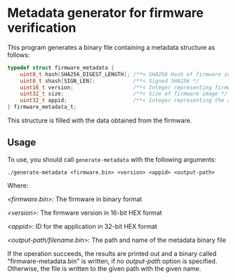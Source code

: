 # Metadata generator for firmware verification
This program generates a binary file containing a metadata structure as
follows:

```c
typedef struct firmware_metadata {
    uint8_t hash[SHA256_DIGEST_LENGTH]; /**< SHA256 Hash of firmware image */
    uint8_t shash[SIGN_LEN];            /**< Signed SHA256 */
    uint16_t version;                   /**< Integer representing firmware version */
    uint32_t size;                      /**< Size of firmware image */
    uint32_t appid;                     /**< Integer representing the application ID */
} firmware_metadata_t;
```

This structure is filled with the data obtained from the firmware.

## Usage
To use, you should call `generate-metadata` with the following arguments:

```console
./generate-metadata <firmware.bin> <version> <appid> <output-path>
```

Where:

_\<firmware.bin\>\:_ The firmware in binary format

_\<version\>\:_ The firmware version in 16-bit HEX format

_\<appid\>_\: ID for the application in 32-bit HEX format

_\<output-path/filename.bin\>_\: The path and name of the metadata binary file

If the operation succeeds, the results are printed out and a binary called
"firmware-metadata.bin" is written, if no _output-path_ option is specified.
Otherwise, the file is written to the given path with the given name.
